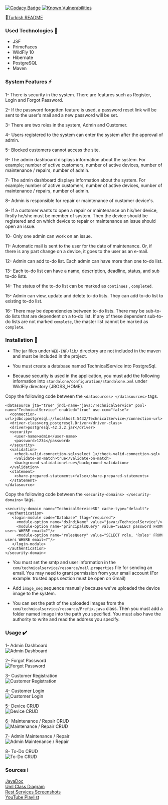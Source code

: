 [![Codacy Badge](https://api.codacy.com/project/badge/Grade/8b35d8bd87ef4a6298cd08f9eb3a71b8)](https://app.codacy.com/app/oguzhancevik/technicalservice?utm_source=github.com&utm_medium=referral&utm_content=oguzhancevik/technicalservice&utm_campaign=Badge_Grade_Dashboard)
[![Known Vulnerabilities](https://snyk.io/test/github/oguzhancevik/technicalservice/badge.svg?targetFile=pom.xml)](https://snyk.io/test/github/oguzhancevik/technicalservice?targetFile=pom.xml)

:page_facing_up:[Turkish README](https://github.com/oguzhancevik/technicalservice/blob/master/READMETR.md)

### Used Technologies :rocket:
* JSF 
* PrimeFaces 
* WildFly 10
* Hibernate 
* PostgreSQL 
* Maven

### System Features :zap:

1- There is security in the system. There are features such as Register, Login and Forgot Password.

2- If the password forgotten feature is used, a password reset link will be sent to the user's mail and a new password will be set.

3- There are two roles in the system, Admin and Customer.

4- Users registered to the system can enter the system after the approval of admin.

5- Blocked customers cannot access the site.

6- The admin dashboard displays information about the system. For example; number of active customers, number of active devices, number of maintenance / repairs, number of admin.

7- The admin dashboard displays information about the system. For example; number of active customers, number of active devices, number of maintenance / repairs, number of admin.

8- Admin is responsible for repair or maintenance of customer device's.

9- If a customer wants to open a repair or maintenance on his/her device, firstly he/she must be member of system. Then the device should be registered and on which device to repair or maintenance an issue should open an issue.

10- Only one admin can work on an issue.

11- Automatic mail is sent to the user for the date of maintenance. Or, if there is any part change on a device, it goes to the user as an e-mail.

12- Admin can add to-do list. Each admin can have more than one to-do list.

13- Each to-do list can have a name, description, deadline, status, and sub to-do lists.

14- The status of the to-do list can be marked as <code>continues</code> , <code>completed</code>.

15- Admin can view, update and delete to-do lists. They can add to-do list to existing to-do list.

16- There may be dependencies between to-do lists. There may be sub-to-do lists that are dependent on a to-do list. If any of these dependent sub-to-do lists are not marked <code>complete</code>, the master list cannot be marked as <code>complete</code>.


### Installation :closed_lock_with_key:

* The jar files under `WEB-INF/lib/` directory are not included in the maven and must be included in the project.

* You must create a database named TechnicalService into PostgreSql.

* Because security is used in the application, you must add the following information into `standalone/configuration/standalone.xml` under WildFly directory (JBOSS_HOME).

Copy the following code between the `<datasources> </datasources>` tags.

```
<datasource jta="true" jndi-name="java:/TechnicalService" pool-name="TechnicalService" enabled="true" use-ccm="false">
  <connection-url>jdbc:postgresql://localhost:5432/TechnicalService</connection-url>
  <driver-class>org.postgresql.Driver</driver-class>
  <driver>postgresql-42.2.2.jar</driver>
  <security>
    <user-name>admin</user-name>
    <password>1234</password>
  </security>
  <validation>
    <check-valid-connection-sql>select 1</check-valid-connection-sql>
    <validate-on-match>true</validate-on-match>
    <background-validation>true</background-validation>
  </validation>
  <statement>
    <share-prepared-statements>false</share-prepared-statements>
  </statement>    
</datasource>
```

Copy the following code between the `<security-domains> </security-domains>` tags.
                
 ```
 <security-domain name="TechnicalServiceSD" cache-type="default">
  <authentication>
    <login-module code="Database" flag="required">
      <module-option name="dsJndiName" value="java:/TechnicalService"/>
      <module-option name="principalsQuery" value="SELECT password FROM users WHERE email=?"/>
      <module-option name="rolesQuery" value="SELECT role, 'Roles' FROM users WHERE email=?"/>
    </login-module>
  </authentication>
</security-domain>
```                

* You must set the smtp and user information in the `com/technicalservice/resource/mail.properties` file for sending an email. You may need to grant permission from your email account (For example: trusted apps section must be open on Gmail)

* Add `image_seq` sequence manually because we've uploaded the device image to the system.

* You can set the path of the uploaded images from the `com/technicalservice/resource/Prefix.java` class. Then you must add a folder named image into the path you specified. You must also have the authority to write and read the address you specify.

### Usage :heavy_check_mark:

1- Admin Dashboard 
<br/>
![Admin Dashboard](https://raw.githubusercontent.com/oguzhancevik/technicalservice/master/analiz/ekran/00-adminDashbard.gif)


2- Forgot Password
<br/>
![Forgot Password](https://raw.githubusercontent.com/oguzhancevik/technicalservice/master/analiz/ekran/01-forgotPassword.gif)


3- Customer Registration
<br/>
![Customer Registration](https://raw.githubusercontent.com/oguzhancevik/technicalservice/master/analiz/ekran/02-customerRegister.gif)


4- Customer Login
<br/>
![Customer Login](https://raw.githubusercontent.com/oguzhancevik/technicalservice/master/analiz/ekran/03-customerLogin.gif)


5- Device CRUD
<br/>
![Device CRUD](https://raw.githubusercontent.com/oguzhancevik/technicalservice/master/analiz/ekran/04-deviceCrud.gif)


6- Maintenance / Repair CRUD
<br/>
![Maintenance / Repair CRUD](https://raw.githubusercontent.com/oguzhancevik/technicalservice/master/analiz/ekran/05-issueCrud.gif)


7- Admin Maintenance / Repair
<br/>
![Admin Maintenance / Repair](https://raw.githubusercontent.com/oguzhancevik/technicalservice/master/analiz/ekran/06-adminIssue.gif)


8- To-Do CRUD
<br/>
![To-Do CRUD](https://raw.githubusercontent.com/oguzhancevik/technicalservice/master/analiz/ekran/07-toDoCrud.gif)


### Sources :information_source:
[JavaDoc](https://github.com/oguzhancevik/technicalservice/tree/master/javadoc)
<br/>
[Uml Class Diagram](https://github.com/oguzhancevik/technicalservice/tree/master/uml)
<br/>
[Rest Services Screenshots](https://github.com/oguzhancevik/technicalservice/tree/master/analiz/rest)
<br/>
[YouTube Playlist](https://www.youtube.com/playlist?list=PLfFIom4mu859IytYr4gPFFabvOnWp1w3f)
